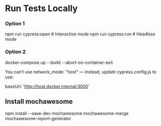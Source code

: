 #  Run Tests Locally

### Option 1
npm run cypress:open     # Interactive mode
npm run cypress:run      # Headless mode

### Option 2
docker-compose up --build --abort-on-container-exit

You can’t use network_mode: "host" — instead, update cypress.config.js to use:

baseUrl: 'http://host.docker.internal:3000'

## Install mochawesome

npm install --save-dev mochawesome mochawesome-merge mochawesome-report-generator
